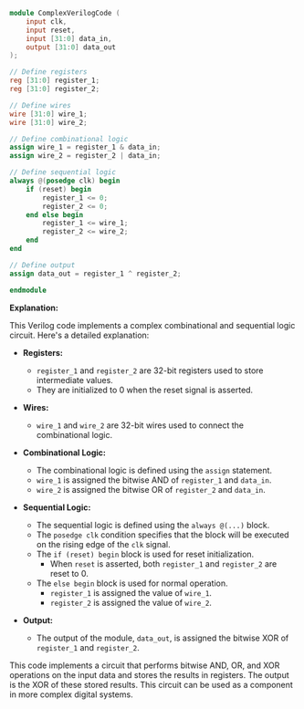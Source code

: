 ```verilog
module ComplexVerilogCode (
    input clk,
    input reset,
    input [31:0] data_in,
    output [31:0] data_out
);

// Define registers
reg [31:0] register_1;
reg [31:0] register_2;

// Define wires
wire [31:0] wire_1;
wire [31:0] wire_2;

// Define combinational logic
assign wire_1 = register_1 & data_in;
assign wire_2 = register_2 | data_in;

// Define sequential logic
always @(posedge clk) begin
    if (reset) begin
        register_1 <= 0;
        register_2 <= 0;
    end else begin
        register_1 <= wire_1;
        register_2 <= wire_2;
    end
end

// Define output
assign data_out = register_1 ^ register_2;

endmodule
```

**Explanation:**

This Verilog code implements a complex combinational and sequential logic circuit. Here's a detailed explanation:

- **Registers:**
    - `register_1` and `register_2` are 32-bit registers used to store intermediate values.
    - They are initialized to 0 when the reset signal is asserted.

- **Wires:**
    - `wire_1` and `wire_2` are 32-bit wires used to connect the combinational logic.

- **Combinational Logic:**
    - The combinational logic is defined using the `assign` statement.
    - `wire_1` is assigned the bitwise AND of `register_1` and `data_in`.
    - `wire_2` is assigned the bitwise OR of `register_2` and `data_in`.

- **Sequential Logic:**
    - The sequential logic is defined using the `always @(...)` block.
    - The `posedge clk` condition specifies that the block will be executed on the rising edge of the `clk` signal.
    - The `if (reset) begin` block is used for reset initialization.
        - When `reset` is asserted, both `register_1` and `register_2` are reset to 0.
    - The `else begin` block is used for normal operation.
        - `register_1` is assigned the value of `wire_1`.
        - `register_2` is assigned the value of `wire_2`.

- **Output:**
    - The output of the module, `data_out`, is assigned the bitwise XOR of `register_1` and `register_2`.

This code implements a circuit that performs bitwise AND, OR, and XOR operations on the input data and stores the results in registers. The output is the XOR of these stored results. This circuit can be used as a component in more complex digital systems.